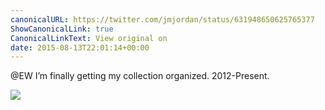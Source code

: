 ```yaml
---
canonicalURL: https://twitter.com/jmjordan/status/631948650625765377
ShowCanonicalLink: true
CanonicalLinkText: View original on
date: 2015-08-13T22:01:14+00:00
---
```

@EW I’m finally getting my collection organized. 2012-Present.

![](/images/631948650625765377-CMUh8stUEAAkzyc.jpg)